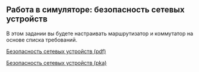 <!-- verified: agorbachev 03.05.2022 -->

<!-- 16.5.1 -->
## Работа в симуляторе: безопасность сетевых устройств

В этом задании вы будете настраивать маршрутизатор и коммутатор на основе списка требований.

[Безопасность сетевых устройств (pdf)](./assets/16.5.1-packet-tracer---secure-network-devices_ru-RU.pdf)

[Безопасность сетевых устройств (pka)](./assets/16.5.1-packet-tracer---secure-network-devices_ru-RU.pka)

<!-- 16.5.2 -->